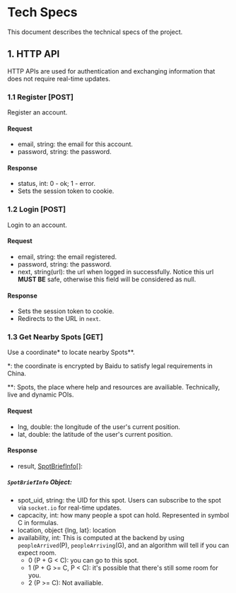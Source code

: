 Tech Specs
===

This document describes the technical specs of the project.

## 1. HTTP API

HTTP APIs are used for authentication and exchanging information that does not require real-time updates.

### 1.1 Register [POST]

Register an account.

#### Request
-   email, string: the email for this account.
-   password, string: the password.

#### Response
-   status, int: 0 - ok; 1 - error.
-   Sets the session token to cookie.

### 1.2 Login [POST]

Login to an account.

#### Request
-   email, string: the email registered.
-   password, string: the password.
-   next, string(url): the url when logged in successfully. Notice this url **MUST BE** safe, otherwise this field will be considered as null.

#### Response
-   Sets the session token to cookie.
-   Redirects to the URL in `next`.

### 1.3 Get Nearby Spots [GET]

Use a coordinate* to locate nearby Spots**.

*: the coordinate is encrypted by Baidu to satisfy legal requirements in China.

**: Spots, the place where help and resources are availiable. Technically, live and dynamic POIs. 

#### Request
-   lng, double: the longitude of the user's current position.
-   lat, double: the latitude of the user's current position.

#### Response
-   result, [SpotBriefInfo](#spotbriefinfo)[]:

##### `SpotBriefInfo` Object:
-   spot_uid, string: the UID for this spot. Users can subscribe to the spot via `socket.io` for real-time updates.
-   capcacity, int: how many people a spot can hold. Represented in symbol C in formulas.
-   location, object {lng, lat}: location
-   availability, int: 
    This is computed at the backend by using `peopleArrived`(P), `peopleArriving`(G), and an algorithm will tell if you can expect room.
    - 0 (P + G < C): you can go to this spot.
    - 1 (P + G >= C, P < C): it's possible that there's still some room for you.
    - 2 (P >= C): Not availiable.





    